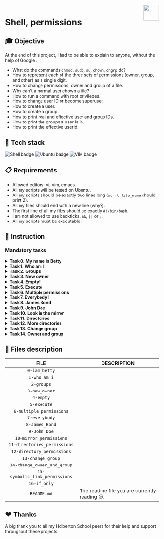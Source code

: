 <img  height="50px" align="right" src="https://apply.holbertonschool.com/holberton-logo.png">

# Shell, permissions

## 🎓 Objective

At the end of this project, I had to be able to explain to anyone, without the help of Google :

- What do the commands `chmod`, `sudo`, `su`, `chown`, `chgrp` do?
- How to represent each of the three sets of permissions (owner, group, and other) as a single digit.
- How to change permissions, owner and group of a file.
- Why can’t a normal user chown a file?
- How to run a command with root privileges.
- How to change user ID or become superuser.
- How to create a user.
- How to create a group.
- How to print real and effective user and group IDs.
- How to print the groups a user is in.
- How to print the effective userid.

## 🔨 Tech stack

<p align="left">
    <img src="https://img.shields.io/badge/Shell-000000?logo=powerShell&logoColor=white&style=for-the-badge" alt="Shell badge">
    <img src="https://img.shields.io/badge/UBUNTU-e95420?logo=ubuntu&logoColor=white&style=for-the-badge" alt="Ubuntu badge">
    <img src="https://img.shields.io/badge/VIM-019733?logo=vim&logoColor=white&style=for-the-badge" alt="VIM badge">
<p>

## 📋 Requirements

- Allowed editors: vi, vim, emacs.
- All my scripts will be tested on Ubuntu.
- All my scripts should be exactly two lines long (`wc -l file_name` should print 2).
- All my files should end with a new line (why?).
- The first line of all my files should be exactly `#!/bin/bash`.
- I am not allowed to use backticks, `&&`, `||` or `;`.
- All my scripts must be executable.

## 📝 Instruction

### <span id="mandatory-tasks">Mandatory tasks</span>

<details>
	<summary>
		<b>Task 0. My name is Betty</b>
	</summary>
	<br>

Create a script that switches the current user to the user `betty`.
- You should use exactly 8 characters for your command (+1 character for the new line).
- You can assume that the user betty will exist when we will run your script.

```
julien@ubuntu:/tmp/h$ tail -1 0-iam_betty | wc -c
9
julien@ubuntu:/tmp/h$
```
#
**Repo:**
- GitHub repository: `holbertonschool-shell`.
- Directory: `permissions`.
- File: `0-iam_betty`.
<hr>
</details>

<details>
	<summary>
		<b>Task 1. Who am I</b>
	</summary>
	<br>

Write a script that prints the effective username of the current user.
```
julien@ubuntu:/tmp/h$ ./1-who_am_i
julien
julien@ubuntu:/tmp/h$ 
```
#
**Repo:**
- GitHub repository: `holbertonschool-shell`.
- Directory: `permissions`.
- File: `1-who_am_i`.
<hr>
</details>

<details>
	<summary>
		<b>Task 2. Groups</b>
	</summary>
	<br>

Write a script that prints all the groups the current user is part of.
```
julien@ubuntu:/tmp/h$ ./2-groups
julien adm cdrom sudo dip plugdev lpadmin sambashare
julien@ubuntu:/tmp/h$ 
```
Note: depending on the user, you will get a different output.
#
**Repo:**
- GitHub repository: `holbertonschool-shell`.
- Directory: `permissions`.
- File: `2-groups`.
<hr>
</details>

<details>
	<summary>
		<b>Task 3. New owner</b>
	</summary>
	<br>

Write a script that changes the owner of the file `hello` to the user `betty`.
```
julien@ubuntu:/tmp/h$ ls -l
total 4
-rwxrw-r-- 1 julien julien 30 Sep 20 14:23 3-new_owner
-rw-rw-r-- 1 julien julien  0 Sep 20 14:18 hello
julien@ubuntu:/tmp/h$ sudo ./3-new_owner 
julien@ubuntu:/tmp/h$ ls -l
total 4
-rwxrw-r-- 1 julien julien 30 Sep 20 14:23 3-new_owner
-rw-rw-r-- 1 betty  julien  0 Sep 20 14:18 hello
julien@ubuntu:/tmp/h$
```
#
**Repo:**
- GitHub repository: `holbertonschool-shell`.
- Directory: `permissions`.
- File: `3-new_owner`.
<hr>
</details>

<details>
	<summary>
		<b>Task 4. Empty!</b>
	</summary>
	<br>

Write a script that creates an empty file called `hello`.
#
**Repo:**
- GitHub repository: `holbertonschool-shell`.
- Directory: `permissions`.
- File: `4-empty`.
<hr>
</details>

<details>
	<summary>
		<b>Task 5. Execute</b>
	</summary>
	<br>

Write a script that adds execute permission to the owner of the file `hello`.
- The file `hello` will be in the working directory.
```julien@ubuntu:/tmp/h$ ls -l
total 8
-rwxrw-r-- 1 julien julien 28 Sep 20 14:26 5-execute
-rw-rw-r-- 1 julien julien 23 Sep 20 14:25 hello
julien@ubuntu:/tmp/h$ ./hello
bash: ./hello: Permission denied
julien@ubuntu:/tmp/h$ ./5-execute 
julien@ubuntu:/tmp/h$ ls -l
total 8
-rwxrw-r-- 1 julien julien 28 Sep 20 14:26 5-execute
-rwxrw-r-- 1 julien julien 23 Sep 20 14:25 hello
julien@ubuntu:/tmp/h$ 

```
#
**Repo:**
- GitHub repository: `holbertonschool-shell`.
- Directory: `permissions`.
- File: `5-execute`.
<hr>
</details>

<details>
	<summary>
		<b>Task 6. Multiple permissions</b>
	</summary>
	<br>

Write a script that adds execute permission to the owner and the group owner, and read permission to other users, to the file `hello`.
- The file `hello` will be in the working directory.
```
julien@ubuntu:/tmp/h$ ls -l
total 8
-rwxrw-r-- 1 julien julien 36 Sep 20 14:31 6-multiple_permissions
-rw-r----- 1 julien julien 23 Sep 20 14:25 hello
julien@ubuntu:/tmp/h$ ./6-multiple_permissions 
julien@ubuntu:/tmp/h$ ls -l
total 8
-rwxrw-r-- 1 julien julien 36 Sep 20 14:31 6-multiple_permissions
-rwxr-xr-- 1 julien julien 23 Sep 20 14:25 hello
julien@ubuntu:/tmp/h$ 
```
#
**Repo:**
- GitHub repository: `holbertonschool-shell`.
- Directory: `permissions`.
- File: `6-multiple_permissions`.
<hr>
</details>

<details>
	<summary>
		<b>Task 7. Everybody!</b>
	</summary>
	<br

Write a script that adds execution permission to the owner, the group owner and the other users, to the file `hello`.
- The file `hello` will be in the working directory.
- You are not allowed to use commas for this script.
```
julien@ubuntu:/tmp/h$ ls -l
total 8
-rwxrw-r-- 1 julien julien 28 Sep 20 14:35 7-everybody
-rw-r----- 1 julien julien 23 Sep 20 14:25 hello
julien@ubuntu:/tmp/h$ ./7-everybody 
julien@ubuntu:/tmp/h$ ls -l
total 8
-rwxrw-r-- 1 julien julien 28 Sep 20 14:35 7-everybody
-rwxr-x--x 1 julien julien 23 Sep 20 14:25 hello
julien@ubuntu:/tmp/h$ 
```
#
**Repo:**
- GitHub repository: `holbertonschool-shell`.
- Directory: `permissions`.
- File: `7-everybody`.
<hr>
</details>

<details>
	<summary>
		<b>Task 8. James Bond</b>
	</summary>
	<br

Write a script that sets the permission to the file `hello` as follows:
- Owner: no permission at all.
- Group: no permission at all.
- Other users: all the permissions.
The file `hello` will be in the working directory You are not allowed to use commas for this script.
```
julien@ubuntu:/tmp/h$ ls -l
total 8
-rwxrw-r-- 1 julien julien 28 Sep 20 14:40 8-James_Bond
-rwxr-x--x 1 julien julien 23 Sep 20 14:25 hello
julien@ubuntu:/tmp/h$ ./8-James_Bond 
julien@ubuntu:/tmp/h$ ls -l
total 8
-rwxrw-r-- 1 julien julien 28 Sep 20 14:40 8-James_Bond
-------rwx 1 julien julien 23 Sep 20 14:25 hello
julien@ubuntu:/tmp/h$ 
```
#
**Repo:**
- GitHub repository: `holbertonschool-shell`.
- Directory: `permissions`.
- File: `8-James_Bond`.
<hr>
</details>

<details>
	<summary>
		<b>Task 9. John Doe</b>
	</summary>
	<br

Write a script that sets the mode of the file `hello` to this:
```
-rwxr-x-wx 1 julien julien 23 Sep 20 14:25 hello
```
- The file `hello` will be in the working directory.
- You are not allowed to use commas for this script.
#
**Repo:**
- GitHub repository: `holbertonschool-shell`.
- Directory: `permissions`.
- File: `9-John_Doe`.
<hr>
</details>

<details>
	<summary>
		<b>Task 10. Look in the mirror</b>
	</summary>
	<br

Write a script that sets the mode of the file `hello` the same as `olleh`’s mode.
- The file `hello` will be in the working directory.
- The file `olleh` will be in the working directory.
```
julien@ubuntu:/tmp/h$ ls -l
total 8
-rwxrw-r-- 1 julien julien 42 Sep 20 14:45 10-mirror_permissions
-rwxr-x-wx 1 julien julien 23 Sep 20 14:25 hello
-rw-rw-r-- 1 julien julien  0 Sep 20 14:43 olleh
julien@ubuntu:/tmp/h$ ./10-mirror_permissions 
julien@ubuntu:/tmp/h$ ls -l
total 8
-rwxrw-r-- 1 julien julien 42 Sep 20 14:45 10-mirror_permissions
-rw-rw-r-- 1 julien julien 23 Sep 20 14:25 hello
-rw-rw-r-- 1 julien julien  0 Sep 20 14:43 olleh
julien@ubuntu:/tmp/h$
```
Note: the mode of `olleh` will not always be 664. Make sure your script works for any mode.
#
**Repo:**
- GitHub repository: `holbertonschool-shell`.
- Directory: `permissions`.
- File: `10-mirror_permissions`.
<hr>
</details>

<details>
	<summary>
		<b>Task 11. Directories</b>
	</summary>
	<br

Create a script that adds execute permission to all subdirectories of the current directory for the owner, the group owner and all other users. Regular files should not be changed.
```
julien@ubuntu:/tmp/h$ ls -l
total 20
-rwxrwxr-x 1 julien julien   24 Sep 20 14:53 11-directories_permissions
drwx------ 2 julien julien 4096 Sep 20 14:49 dir0
drwx------ 2 julien julien 4096 Sep 20 14:49 dir1
drwx------ 2 julien julien 4096 Sep 20 14:49 dir2
-rw-rw-r-- 1 julien julien   23 Sep 20 14:25 hello
julien@ubuntu:/tmp/h$ ./11-directories_permissions 
julien@ubuntu:/tmp/h$ ls -l
total 20
-rwxrwxr-x 1 julien julien   24 Sep 20 14:53 11-directories_permissions
drwx--x--x 2 julien julien 4096 Sep 20 14:49 dir0
drwx--x--x 2 julien julien 4096 Sep 20 14:49 dir1
drwx--x--x 2 julien julien 4096 Sep 20 14:49 dir2
-rw-rw-r-- 1 julien julien   23 Sep 20 14:25 hello
julien@ubuntu:/tmp/h$ 
```
#
**Repo:**
- GitHub repository: `holbertonschool-shell`.
- Directory: `permissions`.
- File: `11-directories_permissions`.
<hr>
</details>

<details>
	<summary>
		<b>Task 12. More directories</b>
	</summary>
	<br

 Create a script that creates a directory called `my_dir` with permissions 751 in the working directory.
```
julien@ubuntu:/tmp/h$ ls -l
total 20
-rwxrwxr-x 1 julien julien   39 Sep 20 14:59 12-directory_permissions
drwx--x--x 2 julien julien 4096 Sep 20 14:49 dir0
drwx--x--x 2 julien julien 4096 Sep 20 14:49 dir1
drwx--x--x 2 julien julien 4096 Sep 20 14:49 dir2
-rw-rw-r-- 1 julien julien   23 Sep 20 14:25 hello
julien@ubuntu:/tmp/h$ ./12-directory_permission s
julien@ubuntu:/tmp/h$ ls -l
total 24
-rwxrwxr-x 1 julien julien   39 Sep 20 14:59 12-directory_permissions
drwx--x--x 2 julien julien 4096 Sep 20 14:49 dir0
drwx--x--x 2 julien julien 4096 Sep 20 14:49 dir1
drwx--x--x 2 julien julien 4096 Sep 20 14:49 dir2
drwxr-x--x 2 julien julien 4096 Sep 20 14:59 my_dir
-rw-rw-r-- 1 julien julien   23 Sep 20 14:25 hello
julien@ubuntu:/tmp/h$ 
```
#
**Repo:**
- GitHub repository: `holbertonschool-shell`.
- Directory: `permissions`.
- File: `12-directory_permissions`.
<hr>
</details>

<details>
	<summary>
		<b>Task 13. Change group</b>
	</summary>
	<br

Write a script that changes the group owner to `school` for the file `hello`.
- The file `hello` will be in the working directory.
```
julien@ubuntu:/tmp/h$ ls -l
total 24
-rwxrwxr-x 1 julien julien   34 Sep 20 15:03 13-change_group
drwx--x--x 2 julien julien 4096 Sep 20 14:49 dir0
drwx--x--x 2 julien julien 4096 Sep 20 14:49 dir1
drwx--x--x 2 julien julien 4096 Sep 20 14:49 dir2
drwxr-x--x 2 julien julien 4096 Sep 20 14:59 my_dir
-rw-rw-r-- 1 julien julien   23 Sep 20 14:25 hello
julien@ubuntu:/tmp/h$ sudo ./13-change_group 
julien@ubuntu:/tmp/h$ ls -l
total 24
-rwxrwxr-x 1 julien julien      34 Sep 20 15:03 13-change_group
drwx--x--x 2 julien julien    4096 Sep 20 14:49 dir0
drwx--x--x 2 julien julien    4096 Sep 20 14:49 dir1
drwx--x--x 2 julien julien    4096 Sep 20 14:49 dir2
drwxr-x--x 2 julien julien    4096 Sep 20 14:59 my_dir
-rw-rw-r-- 1 julien school   23 Sep 20 14:25 hello
julien@ubuntu:/tmp/h$ 
```
#
**Repo:**
- GitHub repository: `holbertonschool-shell`.
- Directory: `permissions`.
- File: `13-change_group`.
<hr>
</details>

<details>
	<summary>
		<b>Task 14. Owner and group</b>
	</summary>
	<br

Write a script that changes the owner to `vincent` and the group owner to `staff` for all the files and directories in the working directory.
```
julien@ubuntu:/tmp/h$ ls -l
total 24
-rwxrwxr-x 1 julien julien   36 Sep 20 15:06 14-change_owner_and_group
drwx--x--x 2 julien julien 4096 Sep 20 14:49 dir0
drwx--x--x 2 julien julien 4096 Sep 20 14:49 dir1
drwx--x--x 2 julien julien 4096 Sep 20 14:49 dir2
drwxr-x--x 2 julien julien 4096 Sep 20 14:59 my_dir
-rw-rw-r-- 1 julien julien   23 Sep 20 14:25 hello
julien@ubuntu:/tmp/h$ sudo ./14-change_owner_and_group 
julien@ubuntu:/tmp/h$ ls -l
total 24
-rwxrwxr-x 1 vincent staff   36 Sep 20 15:06 14-change_owner_and_group
drwx--x--x 2 vincent staff 4096 Sep 20 14:49 dir0
drwx--x--x 2 vincent staff 4096 Sep 20 14:49 dir1
drwx--x--x 2 vincent staff 4096 Sep 20 14:49 dir2
drwxr-x--x 2 vincent staff 4096 Sep 20 14:59 my_dir
-rw-rw-r-- 1 vincent staff   23 Sep 20 14:25 hello
julien@ubuntu:/tmp/h$
```
#
**Repo:**
- GitHub repository: `holbertonschool-shell`.
- Directory: `permissions`.
- File: `14-change_owner_and_group`.
<hr>
</details>

## 📂 Files description

| **FILE** | **DESCRIPTION** |
| :-----: | ----- |
| `0-iam_betty` | |
| `1-who_am_i` | |
| `2-groups` | |
| `3-new_owner` | |
| `4-empty` | |
| `5-execute` | |
| `6-multiple_permissions` | |
| `7-everybody` | |
| `8-James_Bond` | |
| `9-John_Doe` | |
| `10-mirror_permissions` | |
| `11-directories_permissions` | |
| `12-directory_permissions` | |
| `13-change_group` | |
| `14-change_owner_and_group` | |
| `15-symbolic_link_permissions` | |
| `16-if_only` | |
| `README.md` | The readme file you are currently reading 😉. |



## ♥️ Thanks

A big thank you to all my Holberton School peers for their help and support throughout these projects.

